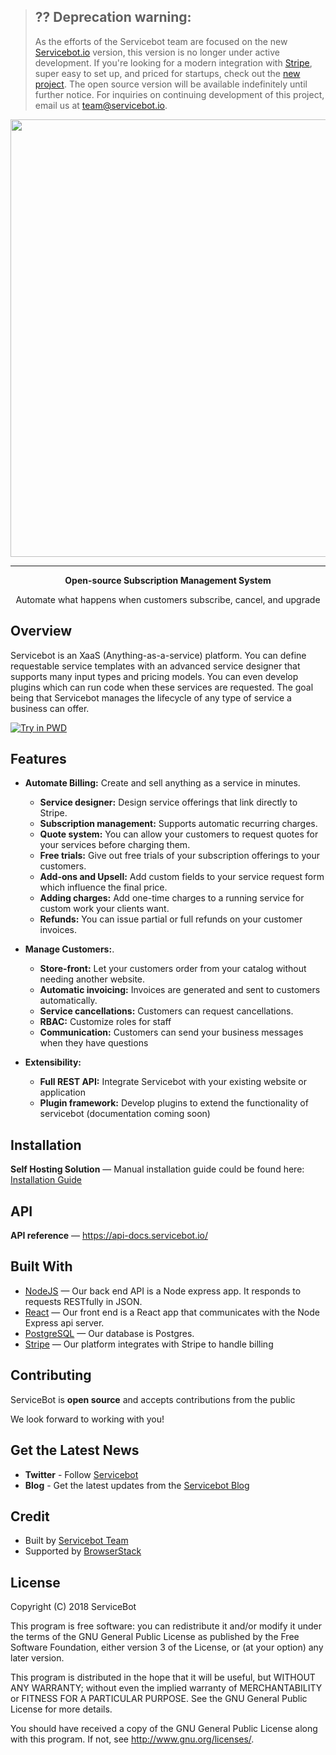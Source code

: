 
  > ## ?? Deprecation warning:
> As the efforts of the Servicebot team are focused on the new [Servicebot.io](https://www.servicebot.io/) version, this version is no longer under active development.
> If you're looking for a modern integration with [Stripe](https://stripe.com/), super easy to set up, and priced for startups, check out the [new project](https://www.servicebot.io/).
> The open source version will be available indefinitely until further notice. For inquiries on continuing development of this project, email us at team@servicebot.io.
<p align="center">
<a href="https://servicebot.io">
<img width="700" heigth="250" src="https://cdn-images-1.medium.com/max/2000/1*NrKUKTgZlEsJNctOKLctjg@2x.png">
</a>
</p>

___
<p align="center">
<b>Open-source Subscription Management System</b>
<p align="center">Automate what happens when customers subscribe, cancel, and upgrade</p>
</p>

## Overview
Servicebot is an XaaS (Anything-as-a-service) platform. You can define requestable service templates with an advanced service designer that supports many input types and pricing models. You can even develop plugins which can run code when these services are requested. The goal being that Servicebot manages the lifecycle of any type of service a business can offer.

[![Try in PWD](https://cdn.rawgit.com/play-with-docker/stacks/cff22438/assets/images/button.png)](http://play-with-docker.com?stack=/servicebot/latest)

## Features
- **Automate Billing:** Create and sell anything as a service in minutes.
    - **Service designer:** Design service offerings that link directly to Stripe.
    - **Subscription management:** Supports automatic recurring charges.
    - **Quote system:** You can allow your customers to request quotes for your services before charging them.
    - **Free trials:** Give out free trials of your subscription offerings to your customers.
    - **Add-ons and Upsell:** Add custom fields to your service request form which influence the final price.
    - **Adding charges:** Add one-time charges to a running service for custom work your clients want.
    - **Refunds:** You can issue partial or full refunds on your customer invoices.

- **Manage Customers:**.
    - **Store-front:** Let your customers order from your catalog without needing another website.
    - **Automatic invoicing:** Invoices are generated and sent to customers automatically.
    - **Service cancellations:** Customers can request cancellations.
    - **RBAC:** Customize roles for staff
    - **Communication:** Customers can send your business messages when they have questions

- **Extensibility:**
    - **Full REST API:** Integrate Servicebot with your existing website or application
    - **Plugin framework:** Develop plugins to extend the functionality of servicebot (documentation coming soon)


## Installation

**Self Hosting Solution** &mdash; Manual installation guide could be found here: [Installation Guide](https://hackernoon.com/install-and-configure-an-open-source-crm-for-your-xaas-business-f976451221f0)

## API

**API reference** &mdash; <https://api-docs.servicebot.io/>


## Built With
- [NodeJS](https://github.com/nodejs/node) &mdash; Our back end API is a Node express app. It responds to requests RESTfully in JSON.
- [React](https://github.com/facebook/react) &mdash; Our front end is a React app that communicates with the Node Express api server.
- [PostgreSQL](http://www.postgresql.org/) &mdash; Our database is Postgres.
- [Stripe](https://stripe.com/) &mdash; Our platform integrates with Stripe to handle billing

## Contributing

ServiceBot is **open source** and accepts contributions from the public

We look forward to working with you!

## Get the Latest News

- **Twitter** - Follow [Servicebot](https://twitter.com/servicebot_io)
- **Blog** - Get the latest updates from the [Servicebot Blog](https://blog.servicebot.io/)

## Credit
- Built by [Servicebot Team](https://www.servicebot.io/)
- Supported by [BrowserStack](https://www.browserstack.com/)

## License
Copyright (C) 2018 ServiceBot

This program is free software: you can redistribute it and/or modify
it under the terms of the GNU General Public License as published by
the Free Software Foundation, either version 3 of the License, or
(at your option) any later version.

This program is distributed in the hope that it will be useful,
but WITHOUT ANY WARRANTY; without even the implied warranty of
MERCHANTABILITY or FITNESS FOR A PARTICULAR PURPOSE.  See the
GNU General Public License for more details.


You should have received a copy of the GNU General Public License
along with this program.  If not, see <http://www.gnu.org/licenses/>.